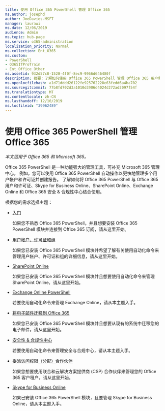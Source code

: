 ```yaml
---
title: 使用 Office 365 PowerShell 管理 Office 365
ms.author: josephd
author: JoeDavies-MSFT
manager: laurawi
ms.date: 12/06/2019
audience: Admin
ms.topic: hub-page
ms.service: o365-administration
localization_priority: Normal
ms.collection: Ent_O365
ms.custom:
- PowerShell
- O365ITProTrain
- Ent_Office_Other
ms.assetid: 932d57c0-1520-4f0f-8ec9-9966d646480f
description: 摘要：了解如何使用 Office 365 PowerShell 管理 Office 365 用户和许可证、Skype for Business Online、SharePoint Online、Exchange Online 和 Office 365 安全与合规中心。
ms.openlocfilehash: a1d71dddd26122fe925762228e63fedd6a4ba702
ms.sourcegitcommit: 77b8fd702d3a1010d3906d4024d272ad2097f54f
ms.translationtype: MT
ms.contentlocale: zh-CN
ms.lasthandoff: 12/10/2019
ms.locfileid: "39962489"
---
```

# <a name="manage-office-365-with-office-365-powershell"></a>使用 Office 365 PowerShell 管理 Office 365

*本文适用于 Office 365 和 Microsoft 365。*

Office 365 PowerShell 是一种功能强大的管理工具，可补充 Microsoft 365 管理中心。 例如，您可以使用 Office 365 PowerShell 自动操作以更快地管理多个用户帐户和许可证并创建报告。 了解如何将 Office 365 PowerShell 与 Office 365 用户和许可证、Skype for Business Online、SharePoint Online、Exchange Online 和 Office 365 安全 & 合规性中心结合使用。
  
根据您的需求选择主题：
  
- [入门](getting-started-with-office-365-powershell.md)

    如果您不熟悉 Office 365 PowerShell，并且想要安装 Office 365 PowerShell 模块并连接到 Office 365 订阅，请从这里开始。

- [用户帐户、许可证和组](manage-user-accounts-and-licenses-with-office-365-powershell.md)

    如果您已安装 Office 365 PowerShell 模块并希望了解有关使用自动化命令来管理用户帐户、许可证和组的详细信息，请从这里开始。

- [SharePoint Online](https://docs.microsoft.com/office365/enterprise/powershell/manage-sharepoint-online-with-office-365-powershell)

    如果您已安装 Office 365 PowerShell 模块并且想要使用自动化命令来管理 SharePoint Online，请从这里开始。

- [Exchange Online PowerShell](https://docs.microsoft.com/powershell/exchange/exchange-online/exchange-online-powershell)

    若要使用自动化命令来管理 Exchange Online，请从本主题入手。

- [将电子邮件迁移到 Office 365](use-powershell-for-email-migration-to-office-365.md)

    如果您已安装 Office 365 PowerShell 模块并且想要从现有的系统中迁移您的电子邮件，请从这里开始。

- [安全性 & 合规性中心](https://docs.microsoft.com/powershell/exchange/office-365-scc/office-365-scc-powershell)

    若要使用自动化命令来管理安全与合规中心，请从本主题入手。

- [委派访问权限（分配）合作伙伴](manage-office-365-with-windows-powershell-for-delegated-access-permissions-dap-p.md)

    如果您想要使用联合和云解决方案提供商 (CSP) 合作伙伴来管理您的 Office 365 客户租户，请从这里开始。

- [Skype for Business Online](manage-skype-for-business-online-with-office-365-powershell.md)

    如果已安装 Office 365 PowerShell 模块，且要管理 Skype for Business Online，请从本主题入手。
